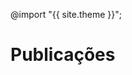 ---
---

@import "{{ site.theme }}";

# Publicações

<script>
function loadDBLPData() {
          // Defina a URL da API DBLP com seus parâmetros de consulta
          const query = 'Wellington Wagner Ferreira Sarmento'; // Substitua pela sua consulta desejada
          const apiUrl = `https://dblp.org/search/api/?q=${query}&format=jsonp`;

          // Crie um elemento de script dinamicamente para carregar os dados usando JSONP
          const scriptElement = document.createElement('script');
          scriptElement.src = apiUrl;
          document.body.appendChild(scriptElement);

          // JSONP chamará a função 'dblpCallback' quando os dados estiverem prontos
          window.dblpCallback = function(data) {
              // Manipule os dados recebidos da API
              exibirDadosDBLP(data);
          };
      }

      function exibirDadosDBLP(data) {
          const dblpDataElement = document.getElementById('dblpData');
          
          // Itere pelos resultados e exiba-os conforme necessário
          let resultHtml = '<h2>Resultados:</h2>';
          for (const entry of data.result.hits.hit) {
              resultHtml += `
                  <p>Título: ${entry.info.title}</p>
                  <p>Autores: ${entry.info.authors}</p>
                  <p>Ano: ${entry.info.year}</p>
                  <p>URL: <a href="${entry.info.url}" target="_blank">${entry.info.url}</a></p>
                  <hr>
              `;
          }
          
          dblpDataElement.innerHTML = resultHtml;
      }
</script>
